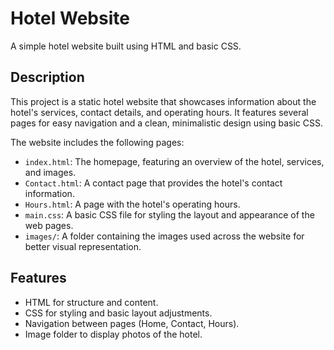 # Hotel Website

A simple hotel website built using HTML and basic CSS.

## Description
This project is a static hotel website that showcases information about the hotel's services, contact details, and operating hours. It features several pages for easy navigation and a clean, minimalistic design using basic CSS.

The website includes the following pages:
- `index.html`: The homepage, featuring an overview of the hotel, services, and images.
- `Contact.html`: A contact page that provides the hotel's contact information.
- `Hours.html`: A page with the hotel's operating hours.
- `main.css`: A basic CSS file for styling the layout and appearance of the web pages.
- `images/`: A folder containing the images used across the website for better visual representation.

## Features
- HTML for structure and content.
- CSS for styling and basic layout adjustments.
- Navigation between pages (Home, Contact, Hours).
- Image folder to display photos of the hotel.


